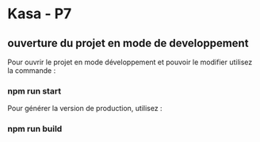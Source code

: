 # Kasa - P7

## ouverture du projet en mode de developpement

Pour ouvrir le projet en mode développement et pouvoir le modifier utilisez la commande :
### npm run start

Pour générer la version de production, utilisez : 
### npm run build